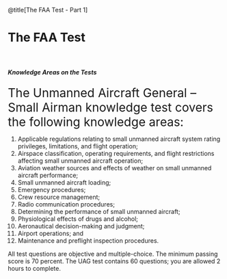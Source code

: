 <div class="slide-bg-style-left"></div><div class="slide-bg-style-right"></div>

@title[The FAA Test - Part 1]

# The FAA Test

<br>

##### Knowledge Areas on the Tests

<span style="font-size:28px;">The Unmanned Aircraft General – Small Airman knowledge test covers the following knowledge areas:</span>
1. Applicable regulations relating to small unmanned aircraft system rating privileges, limitations, and flight operation;
2. Airspace classification, operating requirements, and flight restrictions affecting small unmanned aircraft operation;
3. Aviation weather sources and effects of weather on small unmanned aircraft performance;
4. Small unmanned aircraft loading;
5. Emergency procedures;
6. Crew resource management;
7. Radio communication procedures;
8. Determining the performance of small unmanned aircraft;
9. Physiological effects of drugs and alcohol;
10. Aeronautical decision-making and judgment;
11. Airport operations; and
12. Maintenance and preflight inspection procedures.

All test questions are objective and multiple-choice. The minimum passing score is 70 percent. The UAG test contains 60 questions; you are allowed 2 hours to complete.
